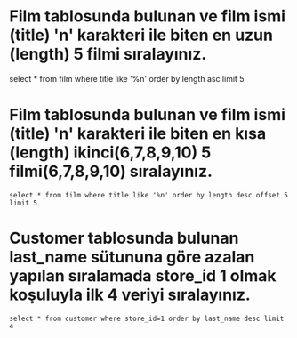 # Film tablosunda bulunan ve film ismi (title) 'n' karakteri ile biten en uzun (length) 5 filmi sıralayınız.
   select * from film where title like '%n' order by length asc limit 5
# Film tablosunda bulunan ve film ismi (title) 'n' karakteri ile biten en kısa (length) ikinci(6,7,8,9,10) 5 filmi(6,7,8,9,10) sıralayınız.
    select * from film where title like '%n' order by length desc offset 5 limit 5
# Customer tablosunda bulunan last_name sütununa göre azalan yapılan sıralamada store_id 1 olmak koşuluyla ilk 4 veriyi sıralayınız.
    select * from customer where store_id=1 order by last_name desc limit 4